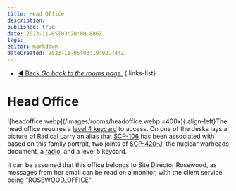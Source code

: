 ```yaml
---
title: Head Office
description: 
published: true
date: 2023-11-05T03:20:00.886Z
tags: 
editor: markdown
dateCreated: 2023-11-05T03:19:02.744Z
---
```


- [:arrow_backward: Back *Go back to the rooms page.*](/en/game/rooms#zones)
{.links-list}
# Head Office
![headoffice.webp](/images/rooms/headoffice.webp =400x){.align-left}The head office requires a [level 4 keycard](/en/game/items/Keycards) to access. On one of the desks lays a picture of Radical Larry an alias that [SCP-106](/en/game/rooms/106) has been associated with based on this family portrait, two joints of [SCP-420-J](/en/game/items/weed), the nuclear warheads document, a [radio](/en/game/items/radio), and a level 5 keycard.

It can be assumed that this office belongs to Site Director Rosewood, as messages from her email can be read on a monitor, with the client service being "ROSEWOOD_OFFICE".